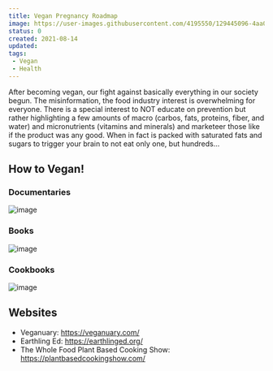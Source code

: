 ```yaml
---
title: Vegan Pregnancy Roadmap 
image: https://user-images.githubusercontent.com/4195550/129445096-4aa08e02-6d7c-4d0c-8f02-ab5ae52b65ae.png  
status: 0
created: 2021-08-14  
updated:  
tags:
 - Vegan
 - Health
---
```


After becoming vegan, our fight against basically everything in our society begun. The misinformation, the food industry interest is overwhelming for everyone. There is a special interest to NOT educate on prevention but rather highlighting a few amounts of macro (carbos, fats, proteins, fiber, and water) and micronutrients (vitamins and minerals) and marketeer those like if the product was any good. When in fact is packed with saturated fats and sugars to trigger your brain to not eat only one, but hundreds...


## How to Vegan!

### Documentaries
![image](https://user-images.githubusercontent.com/4195550/129444813-6d0971bc-bb6e-449d-869d-bec5d0866fa4.png)


### Books
![image](https://user-images.githubusercontent.com/4195550/129444975-3cc180b6-b154-431b-9362-760cbe8ba3ae.png)


### Cookbooks
![image](https://user-images.githubusercontent.com/4195550/129445052-59a0aab5-9747-47b8-8e54-36c133442808.png)

## Websites
- Veganuary: https://veganuary.com/
- Earthling Ed: https://earthlinged.org/
- The Whole Food Plant Based Cooking Show: https://plantbasedcookingshow.com/
